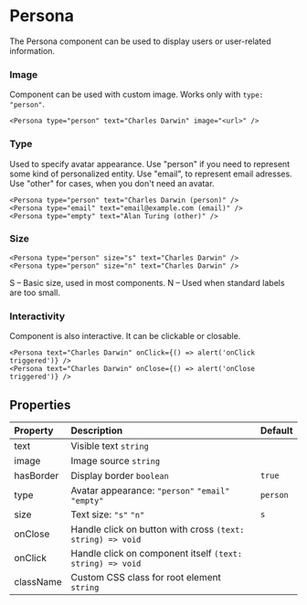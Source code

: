 # Persona

The Persona component can be used to display users or user-related information.

### Image

Component can be used with custom image. Works only with `type: "person"`.

<!--LANDING_BLOCK
<ExampleBlock
    code={`
<Persona type="person" text="Charles Darwin" />
<Persona type="email" text="email@example.com" />
<Persona type="empty" text="Alan Turing" />
`}
>
    <UIKit.Persona type="person" text="Charles Darwin" image="https://upload.wikimedia.org/wikipedia/commons/thumb/3/33/Charles_Darwin_by_Julia_Margaret_Cameron%2C_c._1868.jpg/193px-Charles_Darwin_by_Julia_Margaret_Cameron%2C_c._1868.jpg"/>
</ExampleBlock>
LANDING_BLOCK-->

<!--GITHUB_BLOCK-->

```tsx
<Persona type="person" text="Charles Darwin" image="<url>" />
```

<!--/GITHUB_BLOCK-->

### Type

Used to specify avatar appearance. Use "person" if you need to represent some kind of personalized entity. Use "email", to represent email adresses. Use "other" for cases, when you don't need an avatar.

<!--LANDING_BLOCK
<ExampleBlock
    code={`
<Persona type="person" text="Charles Darwin" />
<Persona type="email" text="email@example.com" />
<Persona type="empty" text="Alan Turing" />
`}
>
    <UIKit.Persona type="person" text="Charles Darwin" />
    <UIKit.Persona type="email" text="email@example.com" />
    <UIKit.Persona type="empty" text="Alan Turing" />
</ExampleBlock>
LANDING_BLOCK-->

<!--GITHUB_BLOCK-->

```tsx
<Persona type="person" text="Charles Darwin (person)" />
<Persona type="email" text="email@example.com (email)" />
<Persona type="empty" text="Alan Turing (other)" />
```

<!--/GITHUB_BLOCK-->

### Size

<!--LANDING_BLOCK
<ExampleBlock
    code={`
<Persona type="person" size="s" text="Charles Darwin (s)" />
<Persona type="person" size="n" text="Charles Darwin (n)" />
`}
>
    <UIKit.Persona type="person" size="s" text="Charles Darwin (s)" />
    <UIKit.Persona type="person" size="n" text="Charles Darwin (n)" />
</ExampleBlock>
LANDING_BLOCK-->

<!--GITHUB_BLOCK-->

```tsx
<Persona type="person" size="s" text="Charles Darwin" />
<Persona type="person" size="n" text="Charles Darwin" />
```

<!--/GITHUB_BLOCK-->

S – Basic size, used in most components.
N – Used when standard labels are too small.

### Interactivity

Component is also interactive. It can be clickable or closable.

<!--LANDING_BLOCK
<ExampleBlock
    code={`
<Persona text="Charles Darwin" onClick={() => alert('onClick triggered')} />
<Persona text="Charles Darwin" onClose={() => alert('onClose triggered')} />
`}
>
    <UIKit.Persona text="Charles Darwin" onClick={() => alert('onClick triggered')} />
    <UIKit.Persona text="Charles Darwin" onClose={() => alert('onClose triggered')} />
</ExampleBlock>
LANDING_BLOCK-->

<!--GITHUB_BLOCK-->

```tsx
<Persona text="Charles Darwin" onClick={() => alert('onClick triggered')} />
<Persona text="Charles Darwin" onClose={() => alert('onClose triggered')} />
```

<!--/GITHUB_BLOCK-->

## Properties

| Property  | Description                                                | Default  |
| :-------- | :--------------------------------------------------------- | :------- |
| text      | Visible text `string`                                      |          |
| image     | Image source `string`                                      |          |
| hasBorder | Display border `boolean`                                   | `true`   |
| type      | Avatar appearance: `"person"` `"email"` `"empty"`          | `person` |
| size      | Text size: `"s"` `"n"`                                     | `s`      |
| onClose   | Handle click on button with cross `(text: string) => void` |          |
| onClick   | Handle click on component itself `(text: string) => void`  |          |
| className | Custom CSS class for root element `string`                 |          |
